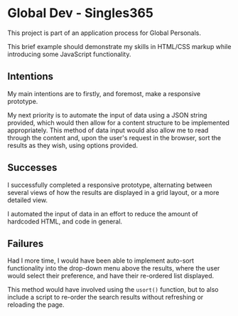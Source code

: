 # Global Dev - Singles365

This project is part of an application process for Global Personals.

This brief example should demonstrate my skills  in HTML/CSS markup while introducing some JavaScript functionality.

## Intentions

My main intentions are to firstly, and foremost, make a responsive prototype.

My next priority is to automate the input of data using a JSON string provided, which would then allow for a content structure to be implemented appropriately. This method of data input would also allow me to read through the content and, upon the user's request in the browser, sort the results as they wish, using options provided.

## Successes

I successfully completed a responsive prototype, alternating between several views of how the results are displayed in a grid layout, or a more detailed view.

I automated the input of data in an effort to reduce the amount of hardcoded HTML, and code in general.

## Failures

Had I more time, I would have been able to implement auto-sort functionality into the drop-down menu above the results, where the user would select their preference, and have their re-ordered list displayed.

This method would have involved using the `usort()` function, but to also include a script to re-order the search results without refreshing or reloading the page.
